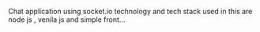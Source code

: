 Chat application using socket.io technology and tech stack used in this are node js , venila js and simple front... 
